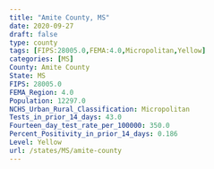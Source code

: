 ```yaml
---
title: "Amite County, MS"
date: 2020-09-27
draft: false
type: county
tags: [FIPS:28005.0,FEMA:4.0,Micropolitan,Yellow]
categories: [MS]
County: Amite County
State: MS
FIPS: 28005.0
FEMA_Region: 4.0
Population: 12297.0
NCHS_Urban_Rural_Classification: Micropolitan
Tests_in_prior_14_days: 43.0
Fourteen_day_test_rate_per_100000: 350.0
Percent_Positivity_in_prior_14_days: 0.186
Level: Yellow
url: /states/MS/amite-county
---
```



